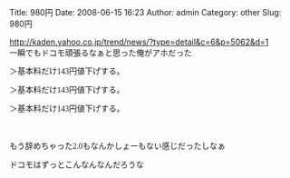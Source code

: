Title: 980円
Date: 2008-06-15 16:23
Author: admin
Category: other
Slug: 980円

<http://kaden.yahoo.co.jp/trend/news/?type=detail&c=6&p=5062&d=1>  
一瞬でもドコモ頑張るなぁと思った俺がアホだった

<div>

</div>

<div>

<span class="Apple-style-span"
style="font-family: Times; font-size: 14px; line-height: 19px; ">＞基本料だけ143円値下げする。</span>

</div>

<div>

<span class="Apple-style-span"
style="font-family: Times; font-size: 14px; line-height: 19px;">＞基本料だけ143円値下げする。</span>

</div>

<div>

<span class="Apple-style-span"
style="font-family: Times; font-size: 14px; line-height: 19px;">＞基本料だけ143円値下げする。</span>

</div>

<div>

<span class="Apple-style-span"
style="font-family: Times; font-size: 14px; line-height: 19px;">  
</span>

</div>

<div>

<span class="Apple-style-span"
style="font-family: Times; font-size: 14px; line-height: 19px;">もう辞めちゃった2.0もなんかしょーもない感じだったしなぁ</span>

</div>

<div>

<span class="Apple-style-span"
style="font-family: Times; font-size: 14px; line-height: 19px;">ドコモはずっとこんなんなんだろうな</span>

</div>
